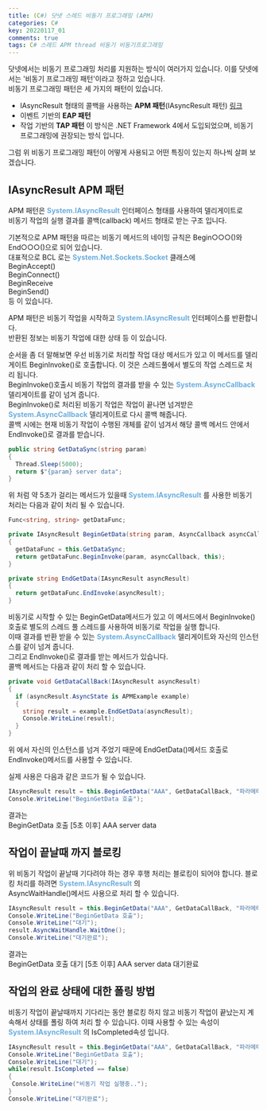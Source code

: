 ```yaml
---
title: (C#) 닷넷 스레드 비동기 프로그래밍 (APM)
categories: C#
key: 20220117_01
comments: true
tags: C# 스레드 APM thread 비동기 비동기프로그래밍
---
```


닷넷에서는 비동기 프로그래밍 처리를 지원하는 방식이 여러가지 있습니다. 이를 닷넷에서는 '비동기 프로그래밍 패턴'이라고 정하고 있습니다.<br/>
비동기 프로그래밍 패턴은 세 가지의 패턴이 있습니다.

- IAsyncResult 형태의 콜백을 사용하는 **APM 패턴**(IAsyncResult 패턴) [링크](https://tyeom.github.io/c%23/2022/01/17/C-%EB%8B%B7%EB%84%B7-%EC%8A%A4%EB%A0%88%EB%93%9C-%EB%B9%84%EB%8F%99%EA%B8%B0-%ED%94%84%EB%A1%9C%EA%B7%B8%EB%9E%98%EB%B0%8D-APM.html)
- 이벤트 기반의 **EAP 패턴**
- 작업 기반의 **TAP 패턴** 이 방식은 .NET Framework 4에서 도입되었으며, 비동기 프로그래밍에 권장되는 방식 입니다.

<!--more-->

그럼 위 비동기 프로그래밍 패턴이 어떻게 사용되고 어떤 특징이 있는지 하나씩 살펴 보겠습니다.

IAsyncResult APM 패턴
-

APM 패턴은 **<span style="color: rgb(107, 173, 222);">System.IAsyncResult</span>** 인터페이스 형태를 사용하여 델리게이트로<br/>
비동기 작업의 실행 결과를 콜백(callback) 메서드 형태로 받는 구조 입니다.

기본적으로 APM 패턴을 따르는 비동기 메서드의 네이밍 규칙은 Begin○○○()와 End○○○()으로 되어 있습니다.<br/>
대표적으로 BCL 로는 **<span style="color: rgb(107, 173, 222);">System.Net.Sockets.Socket</span>** 클래스에<br/>
BeginAccept()<br/>
BeginConnect()<br/>
BeginReceive<br/>
BeginSend()<br/>
등 이 있습니다.

APM 패턴은 비동기 작업을 시작하고 **<span style="color: rgb(107, 173, 222);">System.IAsyncResult</span>** 인터페이스를 반환합니다.<br/>
반환된 정보는 비동기 작업에 대한 상태 등 이 있습니다.

순서을 좀 더 말해보면 우선 비동기로 처리할 작업 대상 메서드가 있고 이 메서드를 델리게이트 BeginInvoke()로 호출합니다. 이 것은 스레드풀에서 별도의 작업 스레드로 처리 됩니다.<br/>
BeginInvoke()호출시 비동기 작업의 결과를 받을 수 있는 **<span style="color: rgb(107, 173, 222);">System.AsyncCallback</span>** 델리게이트를 같이 넘겨 줍니다.<br/>
BeginInvoke()로 처리된 비동기 작업은 작업이 끝나면 넘겨받은 **<span style="color: rgb(107, 173, 222);">System.AsyncCallback</span>** 델리게이트로 다시 콜백 해줍니다.<br/>
콜백 시에는 현재 비동기 작업이 수행된 개체를 같이 넘겨서 해당 콜백 메서드 안에서 EndInvoke()로 결과를 받습니다.

```cs
public string GetDataSync(string param)
{
  Thread.Sleep(5000);
  return $"{param} server data";
}
```

위 처럼 약 5초가 걸리는 메서드가 있을때 **<span style="color: rgb(107, 173, 222);">System.IAsyncResult</span>** 를 사용한 비동기 처리는 다음과 같이 처리 될 수 있습니다.

```cs
Func<string, string> getDataFunc;

private IAsyncResult BeginGetData(string param, AsyncCallback asyncCallback, object state)
{
  getDataFunc = this.GetDataSync;
  return getDataFunc.BeginInvoke(param, asyncCallback, this);
}

private string EndGetData(IAsyncResult asyncResult)
{
  return getDataFunc.EndInvoke(asyncResult);
}
```

비동기로 시작할 수 있는 BeginGetData메서드가 있고 이 메서드에서 BeginInvoke()호출로 별도의 스레드 풀 스레드를 사용하여 비동기로 작업을 실행 합니다.</br>
이때 결과를 반환 받을 수 있는 **<span style="color: rgb(107, 173, 222);">System.AsyncCallback</span>** 델리게이트와 자신의 인스턴스를 같이 넘겨 줍니다.<br/>
그리고 EndInvoke()로 결과를 받는 메서드가 있습니다.<br/>
콜백 메서드는 다음과 같이 처리 할 수 있습니다.

```cs
private void GetDataCallBack(IAsyncResult asyncResult)
{
  if (asyncResult.AsyncState is APMExample example)
  {
    string result = example.EndGetData(asyncResult);
    Console.WriteLine(result);
  }
}
```

위 에서 자신의 인스턴스를 넘겨 주었기 때문에 EndGetData()메서드 호출로 EndInvoke()메서드를 사용할 수 있습니다.

실제 사용은 다음과 같은 코드가 될 수 있습니다.

```cs
IAsyncResult result = this.BeginGetData("AAA", GetDataCallBack, "파라메터");
Console.WriteLine("BeginGetData 호출");
```

결과는</br>
BeginGetData 호출
[5초 이후]
AAA server data


작업이 끝날때 까지 블로킹
-

위 비동기 작업이 끝날때 기다려야 하는 경우 후행 처리는 블로킹이 되어야 합니다. 블로킹 처리를 하려면 **<span style="color: rgb(107, 173, 222);">System.IAsyncResult</span>** 의<br/>
AsyncWaitHandle()메서드 사용으로 처리 할 수 있습니다.

```cs
IAsyncResult result = this.BeginGetData("AAA", GetDataCallBack, "파라메터");
Console.WriteLine("BeginGetData 호출");
Console.WriteLine("대기");
result.AsyncWaitHandle.WaitOne();
Console.WriteLine("대기완료");
```

결과는</br>
BeginGetData 호출
대기
[5초 이후]
AAA server data
대기완료

작업의 완료 상태에 대한 폴링 방법
-

비동기 작업이 끝날때까지 기다리는 동안 블로킹 하지 않고 비동기 작업이 끝났는지 계속해서 상태를 폴링 하여 처리 할 수 있습니다. 이때 사용할 수 있는 속성이<br/>
 **<span style="color: rgb(107, 173, 222);">System.IAsyncResult</span>** 의 IsCompleted속성 입니다.
 
 ```cs
IAsyncResult result = this.BeginGetData("AAA", GetDataCallBack, "파라메터");
Console.WriteLine("BeginGetData 호출");
Console.WriteLine("대기");
while(result.IsCompleted == false)
{
  Console.WriteLine("비동기 작업 실행중..");
}
Console.WriteLine("대기완료");
```

